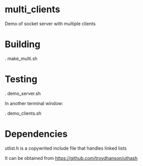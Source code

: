 # multi_clients
Demo of socket server with multiple clients

# Building
. make_multi.sh

# Testing
. demo_server.sh

In another terminal window:

. demo_clients.sh

# Dependencies
utlist.h is a copywrited include file that handles linked lists

It can be obtained from https://github.com/troydhanson/uthash


